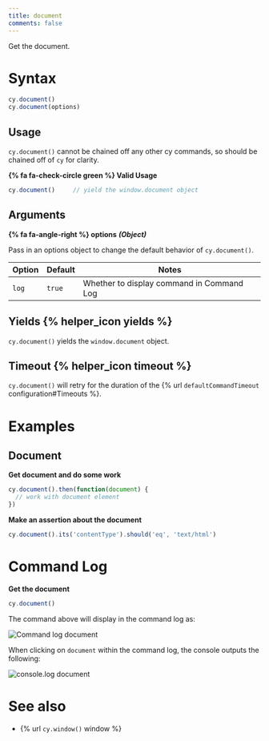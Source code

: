 ```yaml
---
title: document
comments: false
---
```


Get the document.

# Syntax

```javascript
cy.document()
cy.document(options)
```

## Usage

`cy.document()` cannot be chained off any other cy commands, so should be chained off of `cy` for clarity.

**{% fa fa-check-circle green %} Valid Usage**

```javascript
cy.document()     // yield the window.document object
```

## Arguments

**{% fa fa-angle-right %} options** ***(Object)***

Pass in an options object to change the default behavior of `cy.document()`.

Option | Default | Notes
--- | --- | ---
`log` | `true` | Whether to display command in Command Log

## Yields {% helper_icon yields %}

`cy.document()` yields the `window.document` object.

## Timeout {% helper_icon timeout %}

`cy.document()` will retry for the duration of the {% url `defaultCommandTimeout` configuration#Timeouts %}.

# Examples

## Document

**Get document and do some work**

```javascript
cy.document().then(function(document) {
  // work with document element
})
```

**Make an assertion about the document**

```javascript
cy.document().its('contentType').should('eq', 'text/html')
```

# Command Log

**Get the document**

```javascript
cy.document()
```

The command above will display in the command log as:

![Command log document](/img/api/document/get-document-of-application-in-command-log.png)

When clicking on `document` within the command log, the console outputs the following:

![console.log document](/img/api/document/console-yields-the-document-of-aut.png)

# See also

- {% url `cy.window()` window %}
